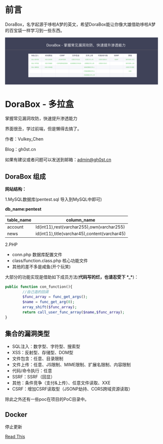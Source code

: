 # 前言

DoraBox，名字起源于哆啦A梦的英文，希望DoraBox能让你像大雄借助哆啦A梦的百宝袋一样学习到一些东西。​

![dorabox](./img/dorabox.png)

# DoraBox - 多拉盒

掌握常见漏洞攻防，快速提升渗透能力

界面很丑，学过前端，但是懒得去搞了。

作者：Vulkey_Chen

Blog：gh0st.cn

如果有建议或者问题可以发送到邮箱：admin@gh0st.cn

## DoraBox 组成

**网站结构：**

1.MySQL数据库(pentest.sql 导入到MySQL中即可)

**db_name:pentest**

| table_name | column_name                              |
| ---------- | ---------------------------------------- |
| account    | Id(int11),rest(varchar255),own(varchar255) |
| news       | id(int11),title(varchar45),content(varchar45) |

2.PHP

- conn.php 数据库配置文件
- class/function.class.php 核心功能文件
- 其他的差不多是咸鱼(开个玩笑)

大部分的功能实现是借助如下成员方法(**代码写的烂，也请忍受下 \*_\***)：

```php
public function con_function(){
		//自己造的回调
		$func_array = func_get_args();
		$name = func_get_arg(0);
		array_shift($func_array);
		return call_user_func_array($name,$func_array);
}
```



## 集合的漏洞类型

- SQL注入：数字型、字符型、搜索型
- XSS：反射型、存储型、DOM型
- 文件包含：任意、目录限制
- 文件上传：任意、JS限制、MIME限制、扩展名限制、内容限制
- 代码/命令执行：任意
- SSRF：SSRF（回显）
- 其他：条件竞争（支付&上传）、任意文件读取、XXE
- CSRF：增加CSRF读取型（JSONP劫持、CORS跨域资源读取） 

除此之外还有一些poc在项目的PoC目录中。

## Docker

停止更新

[Read This](./docker.md)
